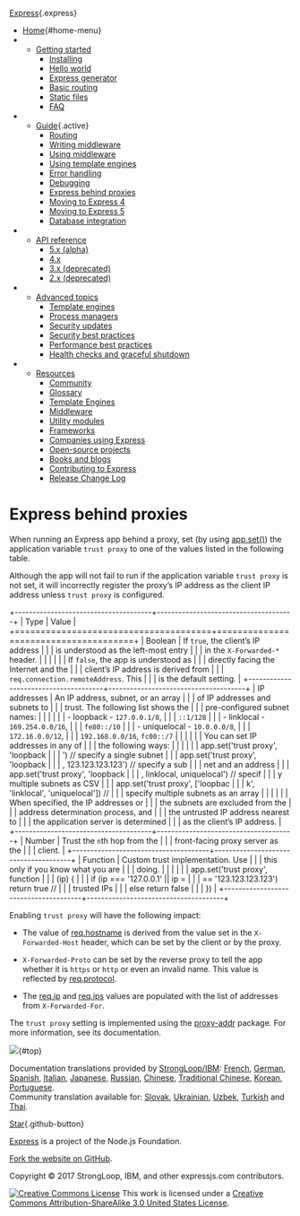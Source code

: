 <div class="section page content">

<div id="mobile-menu">

<div id="nav-button" class="fa fa-bars fa-2x button">

</div>

</div>

<div id="logo" class="section">

[Express](/){.express}

</div>

<div id="navbar">

-   [Home](/){#home-menu}
-   -   [Getting started](/en/starter/installing.html)
        -   [Installing](/en/starter/installing.html)
        -   [Hello world](/en/starter/hello-world.html)
        -   [Express generator](/en/starter/generator.html)
        -   [Basic routing](/en/starter/basic-routing.html)
        -   [Static files](/en/starter/static-files.html)
        -   [FAQ](/en/starter/faq.html)
-   -   [Guide](/en/guide/routing.html){.active}
        -   [Routing](/en/guide/routing.html)
        -   [Writing middleware](/en/guide/writing-middleware.html)
        -   [Using middleware](/en/guide/using-middleware.html)
        -   [Using template
            engines](/en/guide/using-template-engines.html)
        -   [Error handling](/en/guide/error-handling.html)
        -   [Debugging](/en/guide/debugging.html)
        -   [Express behind proxies](/en/guide/behind-proxies.html)
        -   [Moving to Express 4](/en/guide/migrating-4.html)
        -   [Moving to Express 5](/en/guide/migrating-5.html)
        -   [Database integration](/en/guide/database-integration.html)
-   -   [API reference](/en/4x/api.html)
        -   [5.x (alpha)](/en/5x/api.html)
        -   [4.x](/en/4x/api.html)
        -   [3.x (deprecated)](/en/3x/api.html)
        -   [2.x (deprecated)](/2x/)
-   -   [Advanced topics](/en/advanced/developing-template-engines.html)
        -   [Template
            engines](/en/advanced/developing-template-engines.html)
        -   [Process managers](/en/advanced/pm.html)
        -   [Security updates](/en/advanced/security-updates.html)
        -   [Security best
            practices](/en/advanced/best-practice-security.html)
        -   [Performance best
            practices](/en/advanced/best-practice-performance.html)
        -   [Health checks and graceful
            shutdown](/en/advanced/healthcheck-graceful-shutdown.html)
-   -   [Resources](/en/resources/glossary.html)
        -   [Community](/en/resources/community.html)
        -   [Glossary](/en/resources/glossary.html)
        -   [Template Engines](/en/resources/template-engines.html)
        -   [Middleware](/en/resources/middleware.html)
        -   [Utility modules](/en/resources/utils.html)
        -   [Frameworks](/en/resources/frameworks.html)
        -   [Companies using
            Express](/en/resources/companies-using-express.html)
        -   [Open-source
            projects](/en/resources/open-source-using-express.html)
        -   [Books and blogs](/en/resources/books-blogs.html)
        -   [Contributing to Express](/en/resources/contributing.html)
        -   [Release Change Log](/en/changelog/4x.html)

</div>

<div id="overlay">

</div>

<div id="page-doc" markdown="1">

Express behind proxies
======================

When running an Express app behind a proxy, set (by using
[app.set()](/en/4x/api.html#app.set)) the application variable
`trust proxy` to one of the values listed in the following table.

<div class="doc-box doc-info">

Although the app will not fail to run if the application variable
`trust proxy` is not set, it will incorrectly register the proxy’s IP
address as the client IP address unless `trust proxy` is configured.

</div>

+--------------------------------------+--------------------------------------+
| Type                                 | Value                                |
+======================================+======================================+
| Boolean                              | If `true`, the client’s IP address   |
|                                      | is understood as the left-most entry |
|                                      | in the `X-Forwarded-*` header.       |
|                                      |                                      |
|                                      | If `false`, the app is understood as |
|                                      | directly facing the Internet and the |
|                                      | client’s IP address is derived from  |
|                                      | `req.connection.remoteAddress`. This |
|                                      | is the default setting.              |
+--------------------------------------+--------------------------------------+
| IP addresses                         | An IP address, subnet, or an array   |
|                                      | of IP addresses and subnets to       |
|                                      | trust. The following list shows the  |
|                                      | pre-configured subnet names:         |
|                                      |                                      |
|                                      | -   loopback - `127.0.0.1/8`,        |
|                                      |     `::1/128`                        |
|                                      | -   linklocal - `169.254.0.0/16`,    |
|                                      |     `fe80::/10`                      |
|                                      | -   uniquelocal - `10.0.0.0/8`,      |
|                                      |     `172.16.0.0/12`,                 |
|                                      |     `192.168.0.0/16`, `fc00::/7`     |
|                                      |                                      |
|                                      | You can set IP addresses in any of   |
|                                      | the following ways:                  |
|                                      |                                      |
|                                      |     app.set('trust proxy', 'loopback |
|                                      | ') // specify a single subnet        |
|                                      |     app.set('trust proxy', 'loopback |
|                                      | , 123.123.123.123') // specify a sub |
|                                      | net and an address                   |
|                                      |     app.set('trust proxy', 'loopback |
|                                      | , linklocal, uniquelocal') // specif |
|                                      | y multiple subnets as CSV            |
|                                      |     app.set('trust proxy', ['loopbac |
|                                      | k', 'linklocal', 'uniquelocal']) //  |
|                                      | specify multiple subnets as an array |
|                                      |                                      |
|                                      | When specified, the IP addresses or  |
|                                      | the subnets are excluded from the    |
|                                      | address determination process, and   |
|                                      | the untrusted IP address nearest to  |
|                                      | the application server is determined |
|                                      | as the client’s IP address.          |
+--------------------------------------+--------------------------------------+
| Number                               | Trust the `n`th hop from the         |
|                                      | front-facing proxy server as the     |
|                                      | client.                              |
+--------------------------------------+--------------------------------------+
| Function                             | Custom trust implementation. Use     |
|                                      | this only if you know what you are   |
|                                      | doing.                               |
|                                      |                                      |
|                                      |     app.set('trust proxy', function  |
|                                      | (ip) {                               |
|                                      |       if (ip === '127.0.0.1' || ip = |
|                                      | == '123.123.123.123') return true // |
|                                      |  trusted IPs                         |
|                                      |       else return false              |
|                                      |     })                               |
+--------------------------------------+--------------------------------------+

Enabling `trust proxy` will have the following impact:

-   The value of [req.hostname](/en/api.html#req.hostname) is derived
    from the value set in the `X-Forwarded-Host` header, which can be
    set by the client or by the proxy.

-   `X-Forwarded-Proto` can be set by the reverse proxy to tell the app
    whether it is `https` or `http` or even an invalid name. This value
    is reflected by [req.protocol](/en/api.html#req.protocol).

-   The [req.ip](/en/api.html#req.ip) and
    [req.ips](/en/api.html#req.ips) values are populated with the list
    of addresses from `X-Forwarded-For`.

The `trust proxy` setting is implemented using the
[proxy-addr](https://www.npmjs.com/package/proxy-addr) package. For more
information, see its documentation.

</div>

</div>

[![](/images/arrow.png)](#){#top}
<div id="doc-langs" class="section">

Documentation translations provided by
[StrongLoop/IBM](http://strongloop.com): [French](/fr/), [German](/de/),
[Spanish](/es/), [Italian](/it/), [Japanese](/ja/), [Russian](/ru/),
[Chinese](/zh-cn/), [Traditional Chinese](/zh-tw/), [Korean](/ko/),
[Portuguese](/pt-br/).\
Community translation available for: [Slovak](/sk/), [Ukrainian](/uk/),
[Uzbek](/uz/), [Turkish](/tr/) and [Thai](/th/).

</div>

<div id="footer-content">

<div id="github">

[Star](https://github.com/expressjs/expressjs.com){.github-button}

</div>

<div id="sponsor">

[Express](https://github.com/expressjs/express/) is a project of the
[](http://nodejs.org/foundation)Node.js Foundation.

</div>

<div id="fork">

[Fork the website on
GitHub](https://github.com/expressjs/expressjs.com).

</div>

<div>

Copyright © 2017 StrongLoop, IBM, and other expressjs.com contributors.

</div>

</div>

<div id="license">

[![Creative Commons
License](https://i.creativecommons.org/l/by-sa/3.0/us/80x15.png)](http://creativecommons.org/licenses/by-sa/3.0/us/)
This work is licensed under a [Creative Commons Attribution-ShareAlike
3.0 United States
License](http://creativecommons.org/licenses/by-sa/3.0/us/).

</div>
